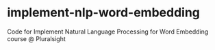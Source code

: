 # implement-nlp-word-embedding
Code for Implement Natural Language Processing for Word Embedding course @ Pluralsight
